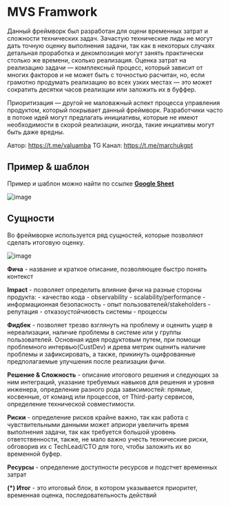 # MVS Framwork

Данный фреймворк был разработан для оцени временных затрат и сложности технических задач. Зачастую технические лиды не могут дать точную оценку выполнения задачи, так как в некоторых случаях детальная проработка и декомпозиция могут занять практически столько же времени, сколько реализация. Оценка затрат на реализацию задачи — комплексный процесс, который зависит от многих факторов и не может быть с точностью расчитан, но, если грамотно продумать реализацию во всех узких местах — это может сократить десятки часов реализции или заложить их в буффер.

Приоритизация — другой не маловажный аспект процесса управления продуктом, который покрывает данный фреймворк. Разработчики часто в потоке идей могут предлагать инициативы, которые не имеют необходимости в скорой реализации, иногда, такие инциативы могут быть даже вредны.  

Автор: https://t.me/valuamba
TG Канал: https://t.me/marchukgpt

## Пример & шаблон

Пример и шаблон можно найти по ссылке [**Google Sheet**](https://docs.google.com/spreadsheets/d/1V5QYlU7TjDxA-RcUP2a8wq6yoNqCuncjOg1SSwMdGUg/edit#gid=28837737)

![image](https://github.com/Valuamba/mvs-framework/assets/53002931/66f44c88-edab-49b3-89d6-9f0ba53eedc5)

## Сущности

Во фреймворке используется ряд сущностей, которые позволяют сделать итоговую оценку.

![image](https://github.com/Valuamba/mvs-framework/assets/53002931/41f3ac0c-2b4f-4b4c-8b92-24252f7f87c5)


**Фича** - название и краткое описание, позволяющее быстро понять контекст

**Impact** - позволяет определить влияние фичи на разные стороны продукта:
    - качество кода
    - observability
    - scalability/performance
    - информационная безопасность
    - опыт пользователей/stakeholders
    - репутация
    - отказоустойчиовсть системы
    - процессы
    
**Фидбек** - позволяет трезво взглянуть на проблему и оценить ущер в нереализации, наличие проблемы в системе или у группы пользователей. Основная идея продуктовым путем, при помощи проблемного интервью(CustDev) и древа метрик оценить наличие проблемы и зафиксировать, а также, прикинуть оцифрованные предполагаемые улучшения после реализации фичи.

**Решение & Сложность** - описание итогового решения и следующих за ним интеграций, указание требуемых навыков для решения и уровня инженера, определение разного рода зависимостей: прямые, косвенные, от команд или процессов, от Third-party сервисов, определение технической совместимости.

**Риски** - определение рисков крайне важно, так как работа с чувствительными данными может априори увеличить время выполнения задачи, так как требуется большой уровень ответственности, также, не мало важно учесть технические риски, обговорив их с TechLead/CTO для того, чтобы заложить их во временной буфер.

**Ресурсы** - определение доступности ресурсов и подстчет временных затрат


**(*) Итог** - это итоговый блок, в котором указывается приоритет, временная оценка, последовательность действий
    
